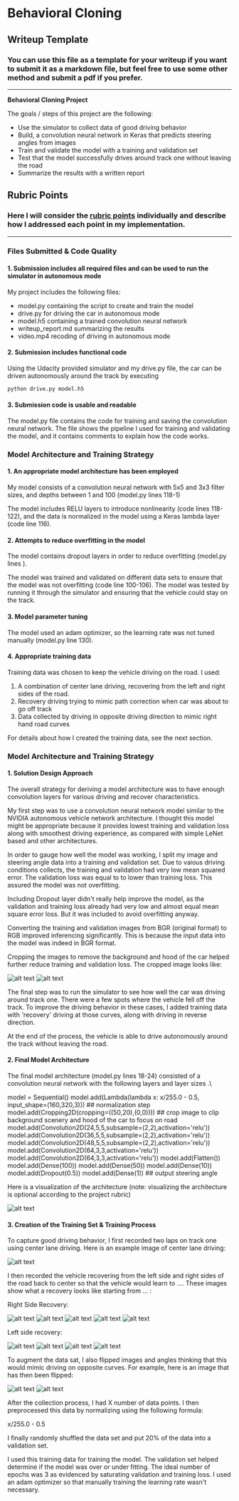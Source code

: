 # **Behavioral Cloning** 

## Writeup Template

### You can use this file as a template for your writeup if you want to submit it as a markdown file, but feel free to use some other method and submit a pdf if you prefer.

---

**Behavioral Cloning Project**

The goals / steps of this project are the following:
* Use the simulator to collect data of good driving behavior
* Build, a convolution neural network in Keras that predicts steering angles from images
* Train and validate the model with a training and validation set
* Test that the model successfully drives around track one without leaving the road
* Summarize the results with a written report


[//]: # (Image References)

[image1]: ./examples/nv_network.png "Model Visualization"
[image2]: ./examples/center_lap.jpg "Center Lap"
[image3]: ./examples/recover_1_0.jpg "Recovery Image"
[image4]: ./examples/recover_1_1.jpg "Recovery Image"
[image5]: ./examples/recover_1_2.jpg "Recovery Image"
[image6]: ./examples/recover_1_3.jpg "Recovery Image"
[image7]: ./examples/recover_1_4.jpg "Recovery Image"

[image8]: ./examples/recover_2_0.jpg "Recovery Image"
[image9]: ./examples/recover_2_1.jpg "Recovery Image"
[image10]: ./examples/recover_2_2.jpg "Recovery Image"
[image11]: ./examples/recover_2_3.jpg "Recovery Image"

[image13]: ./examples/center_lap.jpg "Normal Image"
[image14]: ./examples/center_flipped.jpg "Flipped Image"
[image15]: ./examples/center_cropped.jpg "Cropped"


## Rubric Points
### Here I will consider the [rubric points](https://review.udacity.com/#!/rubrics/432/view) individually and describe how I addressed each point in my implementation.  

---
### Files Submitted & Code Quality

#### 1. Submission includes all required files and can be used to run the simulator in autonomous mode

My project includes the following files:
* model.py containing the script to create and train the model
* drive.py for driving the car in autonomous mode
* model.h5 containing a trained convolution neural network 
* writeup_report.md summarizing the results
* video.mp4 recoding of driving in autonomous mode

#### 2. Submission includes functional code
Using the Udacity provided simulator and my drive.py file, the car can be driven autonomously around the track by executing 
```sh
python drive.py model.h5
```

#### 3. Submission code is usable and readable

The model.py file contains the code for training and saving the convolution neural network. The file shows the pipeline I used for training and validating the model, and it contains comments to explain how the code works.

### Model Architecture and Training Strategy

#### 1. An appropriate model architecture has been employed

My model consists of a convolution neural network with 5x5 and 3x3 filter sizes, and depths between 1 and 100 (model.py lines 118-1) 

The model includes RELU layers to introduce nonlinearity (code lines 118-122), and the data is normalized in the model using a Keras lambda layer (code line 116). 

#### 2. Attempts to reduce overfitting in the model

The model contains dropout layers in order to reduce overfitting (model.py lines ). 

The model was trained and validated on different data sets to ensure that the model was not overfitting (code line 100-106). The model was tested by running it through the simulator and ensuring that the vehicle could stay on the track.

#### 3. Model parameter tuning

The model used an adam optimizer, so the learning rate was not tuned manually (model.py line 130).

#### 4. Appropriate training data

Training data was chosen to keep the vehicle driving on the road. I used:
1. A combination of center lane driving, recovering from the left and right sides of the road.
2. Recovery driving trying to mimic path correction when car was about to go off track
3. Data collected by driving in opposite driving direction to mimic right hand road curves

For details about how I created the training data, see the next section. 

### Model Architecture and Training Strategy

#### 1. Solution Design Approach

The overall strategy for deriving a model architecture was to have enough convolution layers for various driving and recover characteristics. 

My first step was to use a convolution neural network model similar to the NVIDIA autonomous vehicle network architecture. I thought this model might be appropriate because it provides lowest training and validation loss along with smoothest driving experience, as compared with simple LeNet based and other architectures.

In order to gauge how well the model was working, I split my image and steering angle data into a training and validation set. Due to vaious driving conditions collects, the training and validation had very low mean squared error. The validation loss was equal to to lower than training loss. This assured the model was not overfitting. 

Including Dropout layer didn't really help improve the model, as the validation and training loss already had very low and almost equal mean square error loss. But it was included to avoid overfitting anyway.

Converting the training and validation images from BGR (original format) to RGB improved inferencing significantly. This is because the input data into the model was indeed in BGR format.

Cropping the images to remove the background and hood of the car helped further reduce training and validation loss. The cropped image looks like:

![alt text][image13]
![alt text][image15]

The final step was to run the simulator to see how well the car was driving around track one. There were a few spots where the vehicle fell off the track. To improve the driving behavior in these cases, I added training data with 'recovery' driving at those curves, along with driving in reverse direction.

At the end of the process, the vehicle is able to drive autonomously around the track without leaving the road.

#### 2. Final Model Architecture

The final model architecture (model.py lines 18-24) consisted of a convolution neural network with the following layers and layer sizes .\

model = Sequential()
model.add(Lambda(lambda x: x/255.0 - 0.5, input_shape=(160,320,3)))  ## normalization step
model.add(Cropping2D(cropping=((50,20),(0,0))))    ## crop image to clip background scenery and hood of the car to focus on road
model.add(Convolution2D(24,5,5,subsample=(2,2),activation='relu'))
model.add(Convolution2D(36,5,5,subsample=(2,2),activation='relu'))
model.add(Convolution2D(48,5,5,subsample=(2,2),activation='relu'))
model.add(Convolution2D(64,3,3,activation='relu'))
model.add(Convolution2D(64,3,3,activation='relu'))
model.add(Flatten())
model.add(Dense(100))
model.add(Dense(50))
model.add(Dense(10))
model.add(Dropout(0.5))
model.add(Dense(1))   ## output steering angle

Here is a visualization of the architecture (note: visualizing the architecture is optional according to the project rubric)

![alt text][image1]

#### 3. Creation of the Training Set & Training Process

To capture good driving behavior, I first recorded two laps on track one using center lane driving. Here is an example image of center lane driving:

![alt text][image2]

I then recorded the vehicle recovering from the left side and right sides of the road back to center so that the vehicle would learn to .... These images show what a recovery looks like starting from ... :

Right Side Recovery:

![alt text][image3]
![alt text][image4]
![alt text][image5]
![alt text][image6]
![alt text][image7]

Left side recovery:

![alt text][image8]
![alt text][image9]
![alt text][image10]
![alt text][image11]

To augment the data sat, I also flipped images and angles thinking that this would mimic driving on opposite curves. For example, here is an image that has then been flipped:

![alt text][image13]
![alt text][image14]


After the collection process, I had X number of data points. I then preprocessed this data by normalizing using the following formula:

x/255.0 - 0.5


I finally randomly shuffled the data set and put 20% of the data into a validation set. 

I used this training data for training the model. The validation set helped determine if the model was over or under fitting. The ideal number of epochs was 3 as evidenced by saturating validation and training loss. I used an adam optimizer so that manually training the learning rate wasn't necessary.
